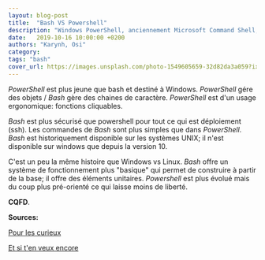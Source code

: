 ```yaml
---
layout: blog-post
title:  "Bash VS Powershell"
description: "Windows PowerShell, anciennement Microsoft Command Shell, nom de code Monad, est une suite logicielle développée par Microsoft qui intègre une interface en ligne de commande, un langage de script nommé PowerShell ainsi qu'un kit de développement.  "
date:   2019-10-16 10:00:00 +0200
authors: "Karynh, Osi"
category: 
tags: "bash"
cover_url: https://images.unsplash.com/photo-1549605659-32d82da3a059?ixlib=rb-1.2.1&q=80&fm=jpg&crop=entropy&cs=tinysrgb&w=1080&fit=max&ixid=eyJhcHBfaWQiOjExNzczfQ
---
```


*PowerShell* est plus jeune que bash et destiné à Windows.
*PowerShell* gére des objets / *Bash* gère des chaines de caractère.
*PowerShell* est d'un usage ergonomique: fonctions cliquables.

*Bash* est plus sécurisé que powershell pour tout ce qui est déploiement (ssh).
Les commandes de *Bash* sont plus simples que dans *PowerShell*.
*Bash* est historiquement disponible sur les systèmes UNIX; il n'est disponible sur windows que depuis la version 10.

C'est un peu la même histoire que Windows vs Linux.
*Bash* offre un système de fonctionnement plus "basique" qui permet de construire à partir de la base; il offre des éléments unitaires.
*Powershell* est plus évolué mais du coup plus pré-orienté ce qui laisse moins de liberté.

**CQFD**.

__Sources:__

[Pour les curieux](https://www.varonis.com/blog/the-difference-between-bash-and-powershell/)


[Et si t'en veux encore](https://www.educba.com/powershell-vs-bash/)